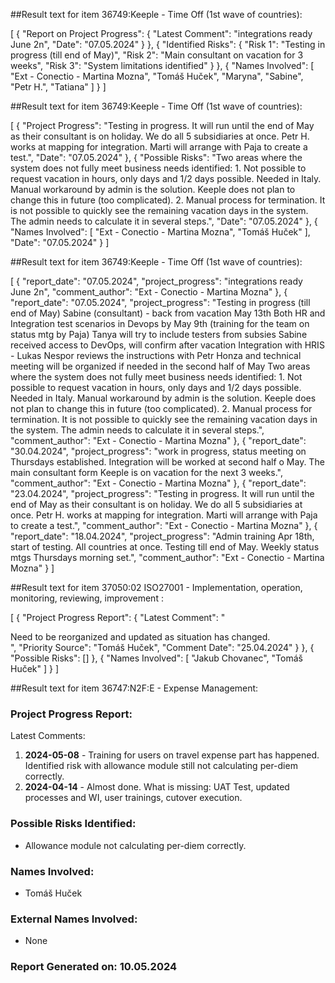 ##Result text for item 36749:Keeple - Time Off (1st wave of countries): 

[
    {
        "Report on Project Progress": {
            "Latest Comment": "integrations ready June 2n",
            "Date": "07.05.2024"
        }
    },
    {
        "Identified Risks": {
            "Risk 1": "Testing in progress (till end of May)",
            "Risk 2": "Main consultant on vacation for 3 weeks",
            "Risk 3": "System limitations identified"
        }
    },
    {
        "Names Involved": [
            "Ext - Conectio - Martina Mozna",
            "Tomáš Huček",
            "Maryna",
            "Sabine",
            "Petr H.",
            "Tatiana"
        ]
    }
]

##Result text for item 36749:Keeple - Time Off (1st wave of countries): 

[
    {
        "Project Progress": "Testing in progress. It will run until the end of May as their consultant is on holiday. We do all 5 subsidiaries at once. Petr H. works at mapping for integration. Marti will arrange with Paja to create a test.",
        "Date": "07.05.2024"
    },
    {
        "Possible Risks": "Two areas where the system does not fully meet business needs identified: 1. Not possible to request vacation in hours, only days and 1/2 days possible. Needed in Italy. Manual workaround by admin is the solution. Keeple does not plan to change this in future (too complicated). 2. Manual process for termination. It is not possible to quickly see the remaining vacation days in the system. The admin needs to calculate it in several steps.",
        "Date": "07.05.2024"
    },
    {
        "Names Involved": [
            "Ext - Conectio - Martina Mozna",
            "Tomáš Huček"
        ],
        "Date": "07.05.2024"
    }
]

##Result text for item 36749:Keeple - Time Off (1st wave of countries): 

[
    {
        "report_date": "07.05.2024",
        "project_progress": "integrations ready June 2n",
        "comment_author": "Ext - Conectio - Martina Mozna"
    },
    {
        "report_date": "07.05.2024",
        "project_progress": "Testing in progress (till end of May) Sabine (consultant) - back from vacation May 13th Both HR and Integration test scenarios in Devops by May 9th (training for the team on status mtg by Paja) Tanya will try to include testers from subsies Sabine received access to DevOps, will confirm after vacation Integration with HRIS - Lukas Nespor reviews the instructions with Petr Honza and technical meeting will be organized if needed in the second half of May Two areas where the system does not fully meet business needs identified: 1. Not possible to request vacation in hours, only days and 1/2 days possible. Needed in Italy. Manual workaround by admin is the solution. Keeple does not plan to change this in future (too complicated). 2. Manual process for termination. It is not possible to quickly see the remaining vacation days in the system. The admin needs to calculate it in several steps.",
        "comment_author": "Ext - Conectio - Martina Mozna"
    },
    {
        "report_date": "30.04.2024",
        "project_progress": "work in progress, status meeting on Thursdays established. Integration will be worked at second half o May. The main consultant form Keeple is on vacation for the next 3 weeks.",
        "comment_author": "Ext - Conectio - Martina Mozna"
    },
    {
        "report_date": "23.04.2024",
        "project_progress": "Testing in progress. It will run until the end of May as their consultant is on holiday. We do all 5 subsidiaries at once. Petr H. works at mapping for integration. Marti will arrange with Paja to create a test.",
        "comment_author": "Ext - Conectio - Martina Mozna"
    },
    {
        "report_date": "18.04.2024",
        "project_progress": "Admin training Apr 18th, start of testing. All countries at once. Testing till end of May. Weekly status mtgs Thursdays morning set.",
        "comment_author": "Ext - Conectio - Martina Mozna"
    }
]

##Result text for item 37050:02 ISO27001 - Implementation, operation, monitoring, reviewing, improvement : 

[
    {
        "Project Progress Report": {
            "Latest Comment": "<div>Need to be reorganized and updated as situation has changed. </div>",
            "Priority Source": "Tomáš Huček",
            "Comment Date": "25.04.2024"
        }
    },
    {
        "Possible Risks": []
    },
    {
        "Names Involved": [
            "Jakub Chovanec",
            "Tomáš Huček"
        ]
    }
]

##Result text for item 36747:N2F:E - Expense Management: 

### Project Progress Report:
Latest Comments:
1. **2024-05-08** - Training for users on travel expense part has happened. Identified risk with allowance module still not calculating per-diem correctly.
2. **2024-04-14** - Almost done. What is missing: UAT Test, updated processes and WI, user trainings, cutover execution.

### Possible Risks Identified:
- Allowance module not calculating per-diem correctly.

### Names Involved:
- Tomáš Huček

### External Names Involved:
- None

### Report Generated on: 10.05.2024

